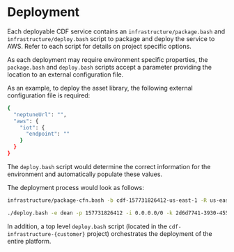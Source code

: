 # Deployment

Each deployable CDF service contains an `infrastructure/package.bash` and `infrastructure/deploy.bash` script to package and deploy the service to AWS.  Refer to each script for details on project specific options.

As each deployment may require environment specific properties, the `package.bash` and `deploy.bash` scripts accept a parameter providing the location to an external configuration file.

As an example, to deploy the asset library, the following external configuration file is required:

```sh
{
  "neptuneUrl": "",
  "aws": {
    "iot": {
      "endpoint": ""
    }
  }
}
```

The `deploy.bash` script would determine the correct information for the environment and automatically populate these values.

The deployment process would look as follows:

```sh
infrastructure/package-cfn.bash -b cdf-157731826412-us-east-1 -R us-east-1 -P deanhart-1577

./deploy.bash -e dean -p 157731826412 -i 0.0.0.0/0 -k 2d6d7741-3930-4556-ac69-2ea395bfec77 -b cdf-157731826412-us-east-1 -R us-east-1 -P deanhart-1577
```

In addition, a top level `deploy.bash` script (located in the `cdf-infrastructure-{customer}` project) orchestrates the deployment of the entire platform.  